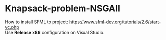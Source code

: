 # Knapsack-problem-NSGAII
How to install SFML to project: https://www.sfml-dev.org/tutorials/2.6/start-vc.php
<br>
Use **Release x86** configuration on Visual Studio.
